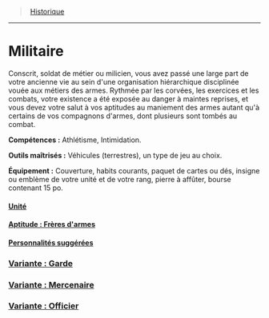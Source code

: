 ﻿---
!BackgroundItem
Abilities: Athlétisme, Intimidation.
MasteredTools: Véhicules (terrestres), un type de jeu au choix.
Equipment: Couverture, habits courants, paquet de cartes ou dés, insigne ou emblème de votre unité et de votre rang, pierre à affûter, bourse contenant 15 po.
Id: background_militaire_hd.md#militaire
RootId: background_militaire_hd.md
ParentLink: backgrounds_hd.md
Name: Militaire
ParentName: Historique
NameLevel: 1
Attributes: {}
---
>  [Historique](hd_backgrounds.md)

---


# Militaire

Conscrit, soldat de métier ou milicien, vous avez passé une large part de votre ancienne vie au sein d'une organisation hiérarchique disciplinée vouée aux métiers des armes. Rythmée par les corvées, les exercices et les combats, votre existence a été exposée au danger à maintes reprises, et vous devez votre salut à vos aptitudes au maniement des armes autant qu'à certains de vos compagnons d'armes, dont plusieurs sont tombés au combat.

**Compétences :** Athlétisme, Intimidation.

**Outils maîtrisés :** Véhicules (terrestres), un type de jeu au choix.

**Équipement :** Couverture, habits courants, paquet de cartes ou dés, insigne ou emblème de votre unité et de votre rang, pierre à affûter, bourse contenant 15 po.



#### [Unité](hd_background_militaire_unite.md)



#### [Aptitude : Frères d'armes](hd_background_militaire_aptitude_freres_darmes.md)



#### [Personnalités suggérées](hd_background_militaire_personnalites_suggerees.md)



### [Variante : Garde](hd_background_militaire_variante_garde.md)



### [Variante : Mercenaire](hd_background_militaire_variante_mercenaire.md)



### [Variante : Officier](hd_background_militaire_variante_officier.md)

